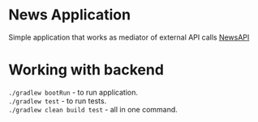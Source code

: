 # News Application

Simple application that works as mediator of external API calls [NewsAPI](https://newsapi.org/docs/endpoints/top-headlines)

# Working with backend

`./gradlew bootRun` - to run application. <BR>
`./gradlew test` - to run tests. <BR>
`./gradlew clean build test` - all in one command. <BR>

